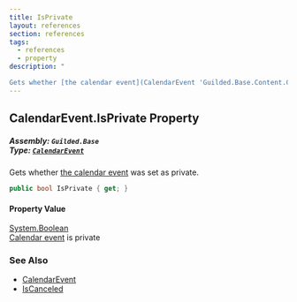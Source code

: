```yaml
---
title: IsPrivate
layout: references
section: references
tags:
  - references
  - property
description: "

Gets whether [the calendar event](CalendarEvent 'Guilded.Base.Content.CalendarEvent') was set as private."
---
```


## CalendarEvent.IsPrivate Property
##### **Assembly:** `Guilded.Base`<br/>**Type:** [`CalendarEvent`](CalendarEvent 'Guilded.Base.Content.CalendarEvent')

Gets whether [the calendar event](CalendarEvent 'Guilded.Base.Content.CalendarEvent') was set as private.

```csharp
public bool IsPrivate { get; }
```

#### Property Value
[System.Boolean](https://docs.microsoft.com/en-us/dotnet/api/System.Boolean 'System.Boolean')  
[Calendar event](CalendarEvent 'Guilded.Base.Content.CalendarEvent') is private

### See Also
- [CalendarEvent](CalendarEvent 'Guilded.Base.Content.CalendarEvent')
- [IsCanceled](CalendarEvent.IsCanceled 'Guilded.Base.Content.CalendarEvent.IsCanceled')